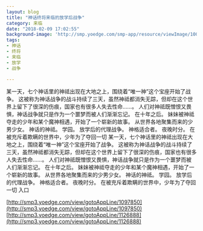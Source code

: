 ```yaml
---
layout: blog
title: "神话终将来临的放学后战争"
category: 来临
date: "2018-02-09 17:02:55"
background-image: 'http://smp.yoedge.com/smp-app/resource/viewImage/1003270appline.png'
tags:
- 神话
- 终将
- 来临
- 放学
- 战争

---
```

某一天，七个神话里的神祗出现在大地之上，围绕着“唯一神”这个宝座开始了战争。 这被称为神话战争的战斗持续了三天，虽然神祗都消失无踪，但却在这个世界上留下了很深的伤痕，国家也有很多人失去性命……。 人们对神祗既憎恨又畏惧，神话战争就只是作为一个噩梦而被人们渐渐忘记。 在十年之后。 妹妹被神祗夺走的少年和某个魔神相遇，开始了一个崭新的故事。 从世界各地聚集而来的少男少女。 神话的神祗。 学园。 放学后的代理战争。 神格适合者。 夜晚时分。 在被充斥着欺瞒的世界中，少年为了夺回一切
某一天，七个神话里的神祗出现在大地之上，围绕着“唯一神”这个宝座开始了战争。 这被称为神话战争的战斗持续了三天，虽然神祗都消失无踪，但却在这个世界上留下了很深的伤痕，国家也有很多人失去性命……。 人们对神祗既憎恨又畏惧，神话战争就只是作为一个噩梦而被人们渐渐忘记。 在十年之后。 妹妹被神祗夺走的少年和某个魔神相遇，开始了一个崭新的故事。 从世界各地聚集而来的少男少女。 神话的神祗。 学园。 放学后的代理战争。 神格适合者。 夜晚时分。 在被充斥着欺瞒的世界中，少年为了夺回一切
入口

[http://smp3.yoedge.com/view/gotoAppLine/1097850](http://smp3.yoedge.com/view/gotoAppLine/1097850)
[http://smp3.yoedge.com/view/gotoAppLine/1126888](http://smp3.yoedge.com/view/gotoAppLine/1126888)

        
